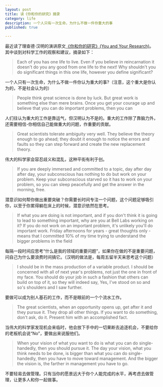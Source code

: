 ```yaml
---
layout: post
title: 读《你和你的研究》摘录
category: life
description: 一个人只有一次生命，为什么不做一件你重大的事
published: true

---
```

最近读了理查德·汉明的演讲原文[《你和你的研究》(You and Your Research)](https://www.cs.virginia.edu/~robins/YouAndYourResearch.html)。其中谈到对科学工作的观察和建议，摘录如下：

> Each of you has one life to live. Even if you believe in reincarnation it doesn't do you any good from one life to the next! Why shouldn't you do significant things in this one life, however you define significant?

一个人只有一次生命，为什么不做一件你认为重大的事?（注意，这个重大是你认为的，不是社会认为的）

> People think great science is done by luck.
> But great work is something else than mere brains.
> Once you get your courage up and believe that you can do important problems, then you can

人们往认为重大的工作是靠运气，但汉明认为不是的。重大的工作除了靠脑力外，还需要相信-你相信自己能做重大的问题，作重要的贡献。

> Great scientists tolerate ambiguity very well. 
> They believe the theory enough to go ahead; they doubt it enough to notice the errors and faults so they can step forward and create the new replacement theory.

伟大的科学家会容忍歧义和混乱，这种平街有利于创。

> If you are deeply immersed and committed to a topic, day after day after day, your subconscious has nothing to do but work on your problem.
> Keep your subconscious starved so it has to work on your problem, so you can sleep peacefully and get the answer in the morning, free.

潜意识如何帮你做出重要突破？你需要长时间专注一个问题，这个问题足够吸引你，以至于你累得躺在床上的时候，潜意识依然在思考。

> If what you are doing is not important, and if you don't think it is going to lead to something important, why are you at Bell Labs working on it?
> If you do not work on an important problem, it's unlikely you'll do important work.
> Friday afternoons for years - great thoughts only - means that I committed 10% of my time trying to understand the bigger problems in the field

每隔一段时间应思考“什么是我的领域的重要问题”，如果你在做的不是重要问题，问自己为什么要浪费时间搞它。（汉明的做法是，每周五留半天来思考这个问题）

> I should be in the mass production of a variable product. I should be concerned with all of next year's problems, not just the one in front of my face.
> You should do your job in such a fashion that others can build on top of it, so they will indeed say, Yes, I've stood on so and so's shoulders and I saw further.

要做可以成为别人基石的工作，而不是眼前的一个个流水工作。

> The great scientists, when an opportunity opens up, get after it and they pursue it. They drop all other things.
>  If you want to do something, don't ask, do it. Present him with an accomplished fact. 

当伟大的科学家发现机会来临时，他会放下手中的一切果断去追逐机会，不要给你的老板机会说“No”，要做出来说服他们。

> When your vision of what you want to do is what you can do single-handedly, then you should pursue it. The day your vision, what you think needs to be done, is bigger than what you can do single-handedly, then you have to move toward management. And the bigger the vision is, the farther in management you have to go.

不要轻易去做管理。只有当你的愿景远大于你个人能完成的水平，再考虑去做管理，让更多人和你一起做事。

